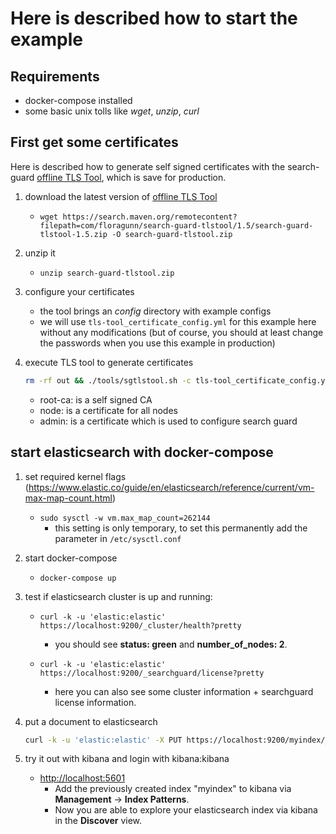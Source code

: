 # Here is described how to start the example

## Requirements

-   docker-compose installed
-   some basic unix tolls like _wget_, _unzip_, _curl_

## First get some certificates

Here is described how to generate self signed certificates with the search-guard [offline TLS Tool](https://docs.search-guard.com/latest/offline-tls-tool), which is save for production.

1.  download the latest version of [offline TLS Tool](https://search.maven.org/#search%7Cga%7C1%7Ca%3A%22search-guard-tlstool%22)
    -   `wget https://search.maven.org/remotecontent?filepath=com/floragunn/search-guard-tlstool/1.5/search-guard-tlstool-1.5.zip -O search-guard-tlstool.zip`
    
2.  unzip it
    -   `unzip search-guard-tlstool.zip`
    
3.  configure your certificates   
    -   the tool brings an _config_ directory with example configs   
    -   we will use `tls-tool_certificate_config.yml` for this example here without any modifications (but of course, you should at least change the passwords when you use this example in production)
    
4.  execute TLS tool to generate certificates
    ```bash
    rm -rf out && ./tools/sgtlstool.sh -c tls-tool_certificate_config.yml -ca -crt
    ```
    -   root-ca: is a self signed CA 
    -   node: is a certificate for all nodes
    -   admin: is a certificate which is used to configure search guard

## start elasticsearch with docker-compose

1.  set required kernel flags (<https://www.elastic.co/guide/en/elasticsearch/reference/current/vm-max-map-count.html>)
    -   `sudo sysctl -w vm.max_map_count=262144`
        -   this setting is only temporary, to set this permanently add the parameter in `/etc/sysctl.conf`
        
2.  start docker-compose
    -   `docker-compose up`   
    
3.  test if elasticsearch cluster is up and running: 
    -   `curl -k -u 'elastic:elastic' https://localhost:9200/_cluster/health?pretty`
        -   you should see **status: green** and **number_of_nodes: 2**.
        
    -   `curl -k -u 'elastic:elastic' https://localhost:9200/_searchguard/license?pretty`
        -   here you can also see some cluster information + searchguard license information.
        
4.  put a document to elasticsearch  
    ```bash
    curl -k -u 'elastic:elastic' -X PUT https://localhost:9200/myindex/_doc/1 -H 'Content-Type: application/json' -d '{"user" : "kimchy", "post_date" : "2009-11-15T14:12:12", "message" : "trying out Elasticsearch"}'
    ```
    
5.  try it out with kibana and login with kibana:kibana
    -   <http://localhost:5601>  
        -   Add the previously created index "myindex" to kibana via **Management** -> **Index Patterns**.
        -   Now you are able to explore your elasticsearch index via kibana in the **Discover** view.
